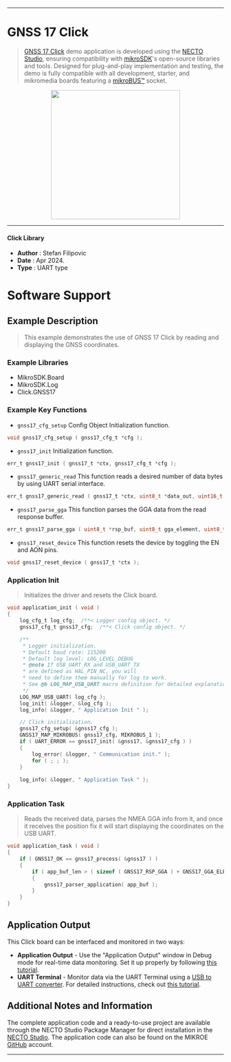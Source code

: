 
---
# GNSS 17 Click

> [GNSS 17 Click](https://www.mikroe.com/?pid_product=MIKROE-6176) demo application is developed using
the [NECTO Studio](https://www.mikroe.com/necto), ensuring compatibility with [mikroSDK](https://www.mikroe.com/mikrosdk)'s
open-source libraries and tools. Designed for plug-and-play implementation and testing, the demo is fully compatible with
all development, starter, and mikromedia boards featuring a [mikroBUS&trade;](https://www.mikroe.com/mikrobus) socket.

<p align="center">
  <img src="https://www.mikroe.com/?pid_product=MIKROE-6176&image=1" height=300px>
</p>

---

#### Click Library

- **Author**        : Stefan Filipovic
- **Date**          : Apr 2024.
- **Type**          : UART type

# Software Support

## Example Description

> This example demonstrates the use of GNSS 17 Click by reading and displaying the GNSS coordinates.

### Example Libraries

- MikroSDK.Board
- MikroSDK.Log
- Click.GNSS17

### Example Key Functions

- `gnss17_cfg_setup` Config Object Initialization function.
```c
void gnss17_cfg_setup ( gnss17_cfg_t *cfg );
```

- `gnss17_init` Initialization function.
```c
err_t gnss17_init ( gnss17_t *ctx, gnss17_cfg_t *cfg );
```

- `gnss17_generic_read` This function reads a desired number of data bytes by using UART serial interface.
```c
err_t gnss17_generic_read ( gnss17_t *ctx, uint8_t *data_out, uint16_t len );
```

- `gnss17_parse_gga` This function parses the GGA data from the read response buffer.
```c
err_t gnss17_parse_gga ( uint8_t *rsp_buf, uint8_t gga_element, uint8_t *element_data );
```

- `gnss17_reset_device` This function resets the device by toggling the EN and AON pins.
```c
void gnss17_reset_device ( gnss17_t *ctx );
```

### Application Init

> Initializes the driver and resets the Click board.

```c
void application_init ( void )
{
    log_cfg_t log_cfg;  /**< Logger config object. */
    gnss17_cfg_t gnss17_cfg;  /**< Click config object. */

    /** 
     * Logger initialization.
     * Default baud rate: 115200
     * Default log level: LOG_LEVEL_DEBUG
     * @note If USB_UART_RX and USB_UART_TX 
     * are defined as HAL_PIN_NC, you will 
     * need to define them manually for log to work. 
     * See @b LOG_MAP_USB_UART macro definition for detailed explanation.
     */
    LOG_MAP_USB_UART( log_cfg );
    log_init( &logger, &log_cfg );
    log_info( &logger, " Application Init " );

    // Click initialization.
    gnss17_cfg_setup( &gnss17_cfg );
    GNSS17_MAP_MIKROBUS( gnss17_cfg, MIKROBUS_1 );
    if ( UART_ERROR == gnss17_init( &gnss17, &gnss17_cfg ) ) 
    {
        log_error( &logger, " Communication init." );
        for ( ; ; );
    }
    
    log_info( &logger, " Application Task " );
}
```

### Application Task

> Reads the received data, parses the NMEA GGA info from it, and once it receives the position fix it will start displaying the coordinates on the USB UART.

```c
void application_task ( void )
{
    if ( GNSS17_OK == gnss17_process( &gnss17 ) ) 
    {
        if ( app_buf_len > ( sizeof ( GNSS17_RSP_GGA ) + GNSS17_GGA_ELEMENT_SIZE ) ) 
        {
            gnss17_parser_application( app_buf );
        }
    }
}
```

## Application Output

This Click board can be interfaced and monitored in two ways:
- **Application Output** - Use the "Application Output" window in Debug mode for real-time data monitoring.
Set it up properly by following [this tutorial](https://www.youtube.com/watch?v=ta5yyk1Woy4).
- **UART Terminal** - Monitor data via the UART Terminal using
a [USB to UART converter](https://www.mikroe.com/click/interface/usb?interface*=uart,uart). For detailed instructions,
check out [this tutorial](https://help.mikroe.com/necto/v2/Getting%20Started/Tools/UARTTerminalTool).

## Additional Notes and Information

The complete application code and a ready-to-use project are available through the NECTO Studio Package Manager for 
direct installation in the [NECTO Studio](https://www.mikroe.com/necto). The application code can also be found on
the MIKROE [GitHub](https://github.com/MikroElektronika/mikrosdk_click_v2) account.

---
